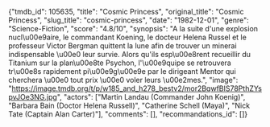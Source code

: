 {"tmdb_id": 105635, "title": "Cosmic Princess", "original_title": "Cosmic Princess", "slug_title": "cosmic-princess", "date": "1982-12-01", "genre": "Science-Fiction", "score": "4.8/10", "synopsis": "A la suite d'une explosion nucl\u00e9aire, le commandant Koening, le docteur Helena Russel et le professeur Victor Bergman quittent la lune afin de trouver un minerai indispensable \u00e0 leur survie. Alors qu'ils esp\u00e8rent recueillir du Titanium sur la plan\u00e8te Psychon, l'\u00e9quipe se retrouvera tr\u00e8s rapidement pi\u00e9g\u00e9e par le dirigeant Mentor qui cherchera \u00e0 tout prix \u00e0 voler leurs \u00e2mes.", "image": "https://image.tmdb.org/t/p/w185_and_h278_bestv2/mor2BqwfBIS78PthZYspvJOe3NG.jpg", "actors": ["Martin Landau (Commander John Koenig)", "Barbara Bain (Doctor Helena Russell)", "Catherine Schell (Maya)", "Nick Tate (Captain Alan Carter)"], "comments": [], "recommandations_id": []}